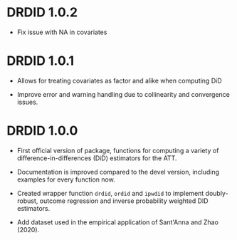 # DRDID 1.0.2
  * Fix issue with NA in covariates
  
# DRDID 1.0.1
  * Allows for treating covariates as factor and alike when computing DiD
  
  * Improve error and warning handling due to collinearity and convergence issues.
  
# DRDID 1.0.0
  * First official version of package, functions for computing a variety of difference-in-differences (DiD) estimators for the ATT. 
  * Documentation is improved compared to the devel version, including examples for every function now.
  
  * Created wrapper function `drdid`, `ordid` and `ipwdid` to implement doubly-robust, outcome regression and inverse probability weighted DID estimators.
  
  * Add dataset used in the empirical application of Sant'Anna and Zhao (2020).



